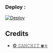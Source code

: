 ### Deploy :

[![Deploy](https://www.herokucdn.com/deploy/button.svg)](https://heroku.com/deploy?template=https://github.com/Sanchit0102/SilentCaptes#lord)
<br>


## Credits

- [© 𝚂𝙰𝙽𝙲𝙷𝙸𝚃 ♛⛧](https://telegram.me/THE_DS_OFFICIAL)
